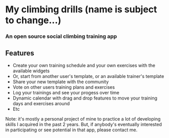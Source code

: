 # My climbing drills (name is subject to change...)

### An open source social climbing training app

## Features

* Create your own training schedule and your own exercises with the available widgets
* Or, start from another user's template, or an available trainer's template
* Share your new template with the community
* Vote on other users training plans and exercises
* Log your trainings and see your progess over time
* Dynamic calendar with drag and drop features to move your training days and exercises around
* Etc

Note: it's mostly a personal project of mine to practice a lot of developing skills I acquired in the past 2 years. But, if anybody's eventually interested in participating or see potential in that app, please contact me.